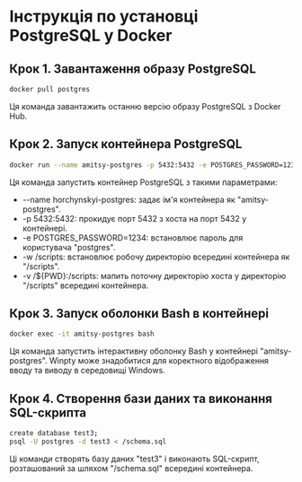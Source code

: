 # Інструкція по установці PostgreSQL у Docker

## Крок 1. Завантаження образу PostgreSQL

```bash
docker pull postgres
```

Ця команда завантажить останню версію образу PostgreSQL з Docker Hub.

## Крок 2. Запуск контейнера PostgreSQL

```bash
docker run --name amitsy-postgres -p 5432:5432 -e POSTGRES_PASSWORD=1234 -w /scripts -v /${PWD}:/scripts -d --rm postgres
```

Ця команда запустить контейнер PostgreSQL з такими параметрами\:
  * --name horchynskyi-postgres: задає ім'я контейнера як "amitsy-postgres".
  * -p 5432:5432: прокидує порт 5432 з хоста на порт 5432 у контейнері.
  * -e POSTGRES_PASSWORD=1234: встановлює пароль для користувача "postgres".
  * -w /scripts: встановлює робочу директорію всередині контейнера як "/scripts".
  * -v /${PWD}:/scripts: мапить поточну директорію хоста у директорію "/scripts" всередині контейнера.

## Крок 3. Запуск оболонки Bash в контейнері

```bash
docker exec -it amitsy-postgres bash
```

Ця команда запустить інтерактивну оболонку Bash у контейнері "amitsy-postgres". Winpty може знадобитися для коректного відображення вводу та виводу в середовищі Windows.

## Крок 4. Створення бази даних та виконання SQL-скрипта

```bash
create database test3;
psql -U postgres -d test3 < /schema.sql
```

Ці команди створять базу даних "test3" і виконають SQL-скрипт, розташований за шляхом "/schema.sql" всередині контейнера.
